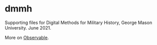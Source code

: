 # dmmh

Supporting files for Digital Methods for Military History, George Mason University. June 2021. 

More on [Observable](https://observablehq.com/@gmurrchnm).
